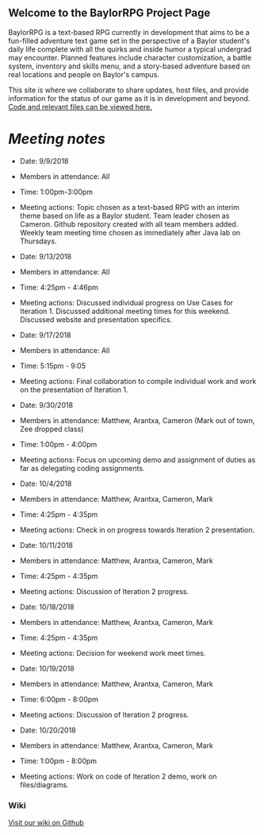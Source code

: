 ## Welcome to the BaylorRPG Project Page

BaylorRPG is a text-based RPG currently in development that aims to be a fun-filled adventure text game set in the perspective of a Baylor student's daily life complete with all the quirks and inside humor a typical undergrad may encounter. Planned features include character customization, a battle system, inventory and skills menu, and a story-based adventure based on real locations and people on Baylor's campus.

This site is where we collaborate to share updates, host files, and provide information for the status of our 
game as it is in development and beyond. [Code and relevant files can be viewed here.](https://github.com/cameron1701/BaylorRPG.git)

# *Meeting notes*  
* Date: 9/9/2018
* Members in attendance: All
* Time: 1:00pm-3:00pm
* Meeting actions: Topic chosen as a text-based RPG with an interim theme based on life as a Baylor student.
  Team leader chosen as Cameron. Github repository created with all team members added. Weekly team meeting time
  chosen as immediately after Java lab on Thursdays. 

* Date: 9/13/2018  
* Members in attendance: All  
* Time: 4:25pm - 4:46pm
* Meeting actions: Discussed individual progress on Use Cases for Iteration 1. Discussed additional meeting times for 
  this weekend. Discussed website and presentation specifics.
  
* Date: 9/17/2018 
* Members in attendance: All 
* Time: 5:15pm - 9:05
* Meeting actions: Final collaboration to compile individual work and work on the presentation of Iteration 1.

* Date: 9/30/2018
* Members in attendance: Matthew, Arantxa, Cameron (Mark out of town, Zee dropped class)
* Time: 1:00pm - 4:00pm
* Meeting actions: Focus on upcoming demo and assignment of duties as far as delegating coding assignments.

* Date: 10/4/2018
* Members in attendance: Matthew, Arantxa, Cameron, Mark
* Time: 4:25pm - 4:35pm
* Meeting actions: Check in on progress towards Iteration 2 presentation.

* Date: 10/11/2018
* Members in attendance: Matthew, Arantxa, Cameron, Mark
* Time: 4:25pm - 4:35pm
* Meeting actions: Discussion of Iteration 2 progress.

* Date: 10/18/2018
* Members in attendance: Matthew, Arantxa, Cameron, Mark
* Time: 4:25pm - 4:35pm
* Meeting actions: Decision for weekend work meet times.

* Date: 10/19/2018
* Members in attendance: Matthew, Arantxa, Cameron, Mark
* Time: 6:00pm - 8:00pm
* Meeting actions: Discussion of Iteration 2 progress.

* Date: 10/20/2018
* Members in attendance: Matthew, Arantxa, Cameron, Mark
* Time: 1:00pm - 8:00pm
* Meeting actions: Work on code of Iteration 2 demo, work on files/diagrams.

### Wiki

[Visit our wiki on Github](https://github.com/cameron1701/BaylorRPG/wiki)
